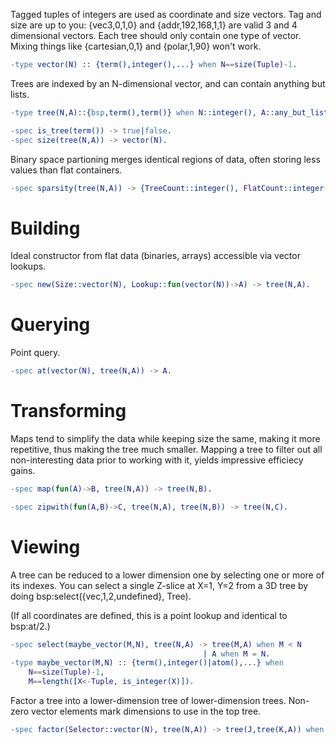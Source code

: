 Tagged tuples of integers are used as coordinate and size vectors. Tag and size
are up to you: {vec3,0,1,0} and {addr,192,168,1,1} are valid 3 and 4 dimensional
vectors.  Each tree should only contain one type of vector. Mixing things like
{cartesian,0,1} and {polar,1,90} won't work.

```erlang
-type vector(N) :: {term(),integer(),...} when N==size(Tuple)-1.
```
Trees are indexed by an N-dimensional vector, and can contain anything but lists.

```erlang
-type tree(N,A)::{bsp,term(),term()} when N::integer(), A::any_but_list().
```
```erlang
-spec is_tree(term()) -> true|false.
-spec size(tree(N,A)) -> vector(N).
```

Binary space partioning merges identical regions of data, often storing less values than flat containers.

```erlang
-spec sparsity(tree(N,A)) -> {TreeCount::integer(), FlatCount::integer()}.
```

Building
========
Ideal constructor from flat data (binaries, arrays) accessible via vector lookups.

```erlang
-spec new(Size::vector(N), Lookup::fun(vector(N))->A) -> tree(N,A).
```

Querying
========
Point query.

```erlang
-spec at(vector(N), tree(N,A)) -> A.
```

Transforming
============
Maps tend to simplify the data while keeping size the same, making it more
repetitive, thus making the tree much smaller. Mapping a tree to filter out all
non-interesting data prior to working with it, yields impressive efficiecy
gains.

```erlang
-spec map(fun(A)->B, tree(N,A)) -> tree(N,B).
```

```erlang
-spec zipwith(fun(A,B)->C, tree(N,A), tree(N,B)) -> tree(N,C).
```

Viewing
=======
A tree can be reduced to a lower dimension one by selecting one or more of its indexes. You can select a single Z-slice at X=1, Y=2 from a 3D tree by doing bsp:select({vec,1,2,undefined}, Tree).

(If all coordinates are defined, this is a point lookup and identical to bsp:at/2.)

```erlang
-spec select(maybe_vector(M,N), tree(N,A) -> tree(M,A) when M < N 
                                           | A when M = N.
-type maybe_vector(M,N) :: {term(),integer()|atom(),...} when 
    N==size(Tuple)-1,
    M==length([X<-Tuple, is_integer(X)]).
```
Factor a tree into a lower-dimension tree of lower-dimension trees. Non-zero
vector elements mark dimensions to use in the top tree.

```erlang
-spec factor(Selector::vector(N), tree(N,A)) -> tree(J,tree(K,A)) when J+K=N.
```
